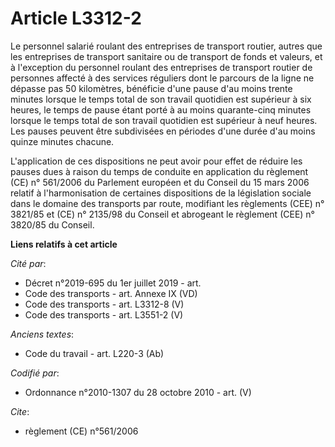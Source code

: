 # Article L3312-2

Le personnel salarié roulant des entreprises de transport routier, autres que les entreprises de transport sanitaire ou de
transport de fonds et valeurs, et à l'exception du personnel roulant des entreprises de transport routier de personnes
affecté à des services réguliers dont le parcours de la ligne ne dépasse pas 50 kilomètres, bénéficie d'une pause d'au moins
trente minutes lorsque le temps total de son travail quotidien est supérieur à six heures, le temps de pause étant porté à au
moins quarante-cinq minutes lorsque le temps total de son travail quotidien est supérieur à neuf heures. Les pauses peuvent
être subdivisées en périodes d'une durée d'au moins quinze minutes chacune.

L'application de ces dispositions ne peut avoir pour effet de réduire les pauses dues à raison du temps de conduite en
application du règlement (CE) n° 561/2006 du Parlement européen et du Conseil du 15 mars 2006 relatif à l'harmonisation de
certaines dispositions de la législation sociale dans le domaine des transports par route, modifiant les règlements (CEE) n°
3821/85 et (CE) n° 2135/98 du Conseil et abrogeant le règlement (CEE) n° 3820/85 du Conseil.

**Liens relatifs à cet article**

_Cité par_:

  - Décret n°2019-695 du 1er juillet 2019 - art.
  - Code des transports - art. Annexe IX (VD)
  - Code des transports - art. L3312-8 (V)
  - Code des transports - art. L3551-2 (V)

_Anciens textes_:

  - Code du travail - art. L220-3 (Ab)

_Codifié par_:

  - Ordonnance n°2010-1307 du 28 octobre 2010 - art. (V)

_Cite_:

  - règlement (CE) n°561/2006
